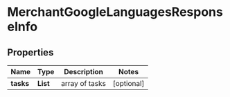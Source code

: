 # MerchantGoogleLanguagesResponseInfo


## Properties

| Name | Type | Description | Notes |
|------------ | ------------- | ------------- | -------------|
**tasks** | **List<MerchantGoogleLanguagesTaskInfo>** | array of tasks |[optional]|